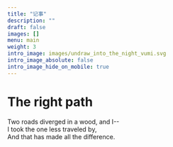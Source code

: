 ```yaml
---
title: "记事"
description: ""
draft: false
images: []
menu: main
weight: 3
intro_image: images/undraw_into_the_night_vumi.svg
intro_image_absolute: false
intro_image_hide_on_mobile: true
---
```

# The right path

Two roads diverged in a wood, and I--  
I took the one less traveled by,  
And that has made all the difference.